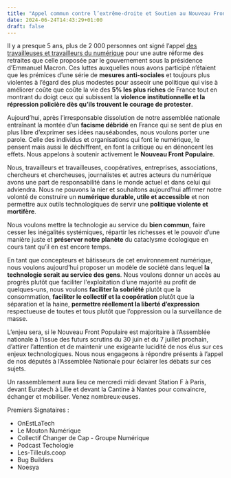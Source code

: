 ```yaml
---
title: "Appel commun contre l’extrême-droite et Soutien au Nouveau Front Populaire"
date: 2024-06-24T14:43:29+01:00
draft: false
---
```


Il y a presque 5 ans, plus de 2 000 personnes ont signé l’appel [des travailleuses et travailleurs du numérique](https://onestla.tech/) pour une autre réforme des retraites que celle proposée par le gouvernement sous la présidence d’Emmanuel Macron.
Ces luttes auxquelles nous avons participé n’étaient que les prémices d’une série de **mesures anti-sociales** et toujours plus violentes à l’égard des plus modestes pour asseoir une politique qui vise à améliorer coûte que coûte la vie des **5% les plus riches** de France tout en montrant du doigt ceux qui subissent la **violence institutionnelle et la répression policière dès qu’ils trouvent le courage de protester**.

Aujourd’hui, après l’irresponsable dissolution de notre assemblée nationale entraînant la montée d’un **facisme débridé** en France qui se sent de plus en plus libre d’exprimer ses idées nauséabondes, nous voulons porter une parole. Celle des individus et organisations qui font le numérique, le pensent mais aussi le déchiffrent, en font la critique ou en dénoncent les effets. Nous appelons à soutenir activement le **Nouveau Front Populaire**.

Nous, travailleurs et travailleuses, coopératives, entreprises, associations, chercheurs et chercheuses, journalistes et autres acteurs du numérique avons une part de responsabilité dans le monde actuel et dans celui qui adviendra. Nous ne pouvons la nier et souhaitons aujourd’hui affirmer notre volonté de construire un **numérique durable, utile et accessible** et non permettre aux outils technologiques de servir une **politique violente et mortifère**.

Nous voulons mettre la technologie au service du **bien commun**, faire cesser les inégalités systémiques, répartir les richesses et le pouvoir d’une manière juste et **préserver notre planète** du cataclysme écologique en cours tant qu’il en est encore temps. 

En tant que concepteurs et bâtisseurs de cet environnement numérique, nous voulons aujourd’hui proposer un modèle de société dans lequel **la technologie serait au service des gens**. Nous voulons donner un accès au progrès plutôt que faciliter l'exploitation d’une majorité au profit de quelques-uns, nous voulons **faciliter la sobriété** plutôt que la consommation, **faciliter le collectif et la coopération** plutôt que la séparation et la haine, **permettre réellement la liberté d’expression** respectueuse de toutes et tous plutôt que l’oppression ou la surveillance de masse. 

L’enjeu sera, si le Nouveau Front Populaire est majoritaire à l’Assemblée nationale à l’issue des futurs scrutins du 30 juin et du 7 juillet prochain, d’attirer l’attention et de maintenir une exigeante lucidité de nos élus sur ces enjeux technologiques. Nous nous engageons à répondre présents à l’appel de nos députés à l’Assemblée Nationale pour éclairer les débats sur ces sujets.

Un rassemblement aura lieu ce mercredi midi devant Station F à Paris, devant Euratech à Lille et devant la Cantine à Nantes pour convaincre, échanger et mobiliser. Venez nombreux·euses.

Premiers Signataires :
*	OnEstLaTech
*	Le Mouton Numérique
*	Collectif Changer de Cap - Groupe Numérique
*	Podcast Techologie
*	Les-Tilleuls.coop
*	Bug Builders
*	Noesya
